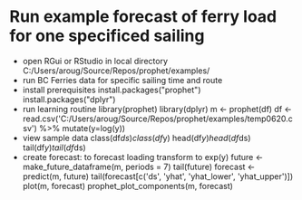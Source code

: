 # Run example forecast of ferry load for one specificed sailing
- open RGui or RStudio in local directory C:/Users/aroug/Source/Repos/prophet/examples/
- run BC Ferries data for specific sailing time and route
- install prerequisites
install.packages("prophet")
install.packages("dplyr")
- run learning routine
library(prophet)
library(dplyr)
m <- prophet(df)
df <- read.csv('C:/Users/aroug/Source/Repos/prophet/examples/temp0620.csv') %>% mutate(y=log(y))
- view sample data
class(df$ds)
class(df$y)
head(df$y)
head(df$ds)
tail(df$y)
tail(df$ds)
- create forecast: to forecast loading transform to exp(y)
future <- make_future_dataframe(m, periods = 7)
tail(future)
forecast <- predict(m, future)
tail(forecast[c('ds', 'yhat', 'yhat_lower', 'yhat_upper')])
plot(m, forecast)
prophet_plot_components(m, forecast)
